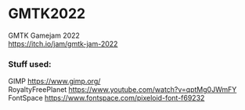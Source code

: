 # GMTK2022
GMTK Gamejam 2022  
https://itch.io/jam/gmtk-jam-2022  
  
### Stuff used:  
GIMP https://www.gimp.org/  
RoyaltyFreePlanet https://www.youtube.com/watch?v=qptMg0JWmFY  
FontSpace https://www.fontspace.com/pixeloid-font-f69232  
